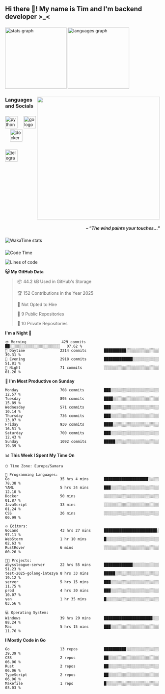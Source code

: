 <h2 align="left">Hi there 👋! My name is Tim and I'm backend developer >_<</h2>

###

<div align="left">
  <img src="https://github-readme-stats-qilm.vercel.app/api?username=intezya&hide_title=false&hide_rank=false&show_icons=true&include_all_commits=true&count_private=true&disable_animations=false&theme=tokyonight&locale=en&hide_border=true&order=1&show=prs_merged&hide=issues" height="200" alt="stats graph"  />
  <img src="https://github-readme-stats-qilm.vercel.app/api/top-langs?username=intezya&locale=en&hide_title=false&layout=donut&langs_count=5&theme=tokyonight&hide_border=true&order=2&exclude_repo=github-readme-stats&hide=mako" height="200" alt="languages graph"  />
</div>

###

<img align="right" height="400" src="https://i.pinimg.com/736x/99/d9/d9/99d9d9ecd844a351ae877f4df30d82ab.jpg"  />

###

<h3 align="left">Languages and Socials</h3>

###

<div align="left">
  <img src="https://cdn.jsdelivr.net/gh/devicons/devicon/icons/python/python-original.svg" height="40" alt="python logo"  />
  <img width="12" />
  <img src="https://cdn.simpleicons.org/go/00ADD8" height="40" alt="go logo"  />
  <img width="12" />
  <img src="https://cdn.jsdelivr.net/gh/devicons/devicon/icons/docker/docker-original.svg" height="40" alt="docker logo"  />
</div>

###

<div align="left">
  <a href="https://t.me/lezviesput">
    <img src="https://img.shields.io/static/v1?message=Telegram&logo=telegram&label=&color=2CA5E0&logoColor=white&labelColor=&style=for-the-badge" height="40" alt="telegram logo"  />
  </a>
</div>

###

<br clear="both">

<h5 align="right">– "The wind paints your touches..."</h5>

###

<picture>
	<source
		srcset="https://github-readme-stats-qilm.vercel.app/api/wakatime?username=intezya&theme=tokyonight&layout=compact&hide_border=true"
		media="(prefers-color-scheme: dark)%2C (prefers-color-scheme: no-preference)"
	/>
	<img alt="WakaTime stats" src="https://github-readme-stats-qilm.vercel.app/api/wakatime?username=intezya&theme=tokyonight&layout=compact&hide_border=true&"/>
</picture>

###

<!--START_SECTION:waka-->
![Code Time](http://img.shields.io/badge/Code%20Time-254%20hrs%2034%20mins-blue)

![Lines of code](https://img.shields.io/badge/From%20Hello%20World%20I%27ve%20Written-709.5%20thousand%20lines%20of%20code-blue)

**🐱 My GitHub Data** 

> 📦 44.2 kB Used in GitHub's Storage 
 > 
> 🏆 152 Contributions in the Year 2025
 > 
> 🚫 Not Opted to Hire
 > 
> 📜 9 Public Repositories 
 > 
> 🔑 10 Private Repositories 
 > 
**I'm a Night 🦉** 

```text
🌞 Morning                429 commits         ██░░░░░░░░░░░░░░░░░░░░░░░   07.62 % 
🌆 Daytime                2214 commits        ██████████░░░░░░░░░░░░░░░   39.31 % 
🌃 Evening                2918 commits        █████████████░░░░░░░░░░░░   51.81 % 
🌙 Night                  71 commits          ░░░░░░░░░░░░░░░░░░░░░░░░░   01.26 % 
```
📅 **I'm Most Productive on Sunday** 

```text
Monday                   708 commits         ███░░░░░░░░░░░░░░░░░░░░░░   12.57 % 
Tuesday                  895 commits         ████░░░░░░░░░░░░░░░░░░░░░   15.89 % 
Wednesday                571 commits         ███░░░░░░░░░░░░░░░░░░░░░░   10.14 % 
Thursday                 736 commits         ███░░░░░░░░░░░░░░░░░░░░░░   13.07 % 
Friday                   930 commits         ████░░░░░░░░░░░░░░░░░░░░░   16.51 % 
Saturday                 700 commits         ███░░░░░░░░░░░░░░░░░░░░░░   12.43 % 
Sunday                   1092 commits        █████░░░░░░░░░░░░░░░░░░░░   19.39 % 
```


📊 **This Week I Spent My Time On** 

```text
🕑︎ Time Zone: Europe/Samara

💬 Programming Languages: 
Go                       35 hrs 4 mins       ████████████████████░░░░░   78.38 % 
YAML                     5 hrs 24 mins       ███░░░░░░░░░░░░░░░░░░░░░░   12.10 % 
Docker                   50 mins             ░░░░░░░░░░░░░░░░░░░░░░░░░   01.87 % 
JavaScript               33 mins             ░░░░░░░░░░░░░░░░░░░░░░░░░   01.24 % 
CSS                      26 mins             ░░░░░░░░░░░░░░░░░░░░░░░░░   00.99 % 

🔥 Editors: 
GoLand                   43 hrs 27 mins      ████████████████████████░   97.11 % 
WebStorm                 1 hr 10 mins        █░░░░░░░░░░░░░░░░░░░░░░░░   02.63 % 
RustRover                6 mins              ░░░░░░░░░░░░░░░░░░░░░░░░░   00.26 % 

🐱‍💻 Projects: 
abyssleague-server       22 hrs 55 mins      █████████████░░░░░░░░░░░░   51.23 % 
test-2025-golang-intezya 8 hrs 33 mins       █████░░░░░░░░░░░░░░░░░░░░   19.12 % 
server                   5 hrs 15 mins       ███░░░░░░░░░░░░░░░░░░░░░░   11.75 % 
prod                     4 hrs 30 mins       ███░░░░░░░░░░░░░░░░░░░░░░   10.07 % 
yan                      1 hr 35 mins        █░░░░░░░░░░░░░░░░░░░░░░░░   03.56 % 

💻 Operating System: 
Windows                  39 hrs 29 mins      ██████████████████████░░░   88.24 % 
Mac                      5 hrs 15 mins       ███░░░░░░░░░░░░░░░░░░░░░░   11.76 % 
```

**I Mostly Code in Go** 

```text
Go                       13 repos            ██████████░░░░░░░░░░░░░░░   39.39 % 
CSS                      2 repos             ██░░░░░░░░░░░░░░░░░░░░░░░   06.06 % 
Rust                     2 repos             ██░░░░░░░░░░░░░░░░░░░░░░░   06.06 % 
TypeScript               2 repos             ██░░░░░░░░░░░░░░░░░░░░░░░   06.06 % 
Makefile                 1 repo              █░░░░░░░░░░░░░░░░░░░░░░░░   03.03 % 
```




<!--END_SECTION:waka-->
